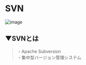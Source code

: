 # SVN
![image](https://user-images.githubusercontent.com/81621944/209926478-080ab053-a64f-4157-9ae2-a24fbfffe8c6.png)

## ▼SVNとは
>・Apache Subversion<br>
>・集中型バージョン管理システム<br>
<br>
